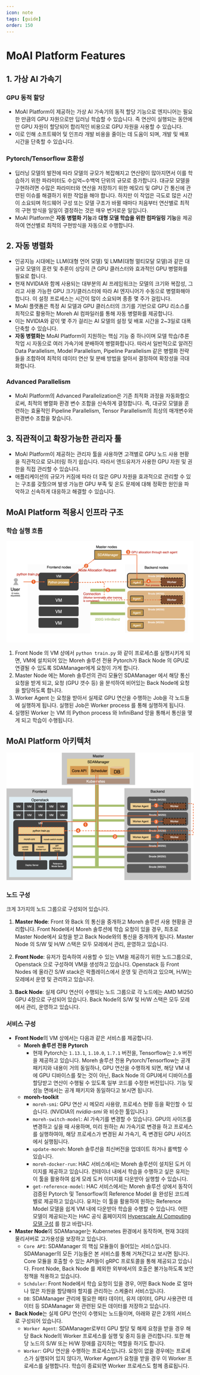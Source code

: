 ```yaml
---
icon: note
tags: [guide]
order: 150
---
```


# MoAI Platform Features 

## **1. 가상 AI 가속기**

### GPU 동적 할당

- MoAI Platform이 제공하는 가상 AI 가속기의 동적 할당 기능으로 엔지니어는 필요한 만큼의 GPU 자원으로만 딥러닝 학습할 수 있습니다. 즉 연산이 실행되는 동안에만 GPU 자원이 할당되어 합리적인 비용으로 GPU 자원을 사용할 수 있습니다.
- 이로 인해 소프트웨어 및 인프라 개발 비용을 줄이는 데 도움이 되며, 개발 및 배포 시간을 단축할 수 있습니다.

### Pytorch/Tensorflow 호환성

- 딥러닝 모델의 발전에 따라 모델의 규모가 복잡해지고 연산량이 많아지면서 이를 학습하기 위한 파라미터도 수십억~수백억 단위의 규모로 증가합니다. 대규모 모델을 구현하려면 수많은 파라미터와 연산을 저장하기 위한 메모리 및 GPU 간 통신에 관련된 이슈를 해결하기 위한 작업을 해야 합니다. 하지만 이 작업은 극도로 많은 시간이 소요되며 하드웨어 구성 또는 모델 구조가 바뀔 때마다 처음부터 연산별로 최적의 구현 방식을 일일이 결정하는 것은 매우 번거로운 일입니다.
- MoAI Platform은 **자동 병렬화 기능**과 **대형 모델 학습을 위한 컴파일링 기능**을 제공하여 연산별로 최적의 구현방식을 자동으로 수행합니다.

## **2. 자동 병렬화**

- 인공지능 시대에는 LLM(대형 언어 모델) 및 LMM(대형 멀티모달 모델)과 같은 대규모 모델의 훈련 및 추론이 상당히 큰 GPU 클러스터와 효과적인 GPU 병렬화를 필요로 합니다.
- 현재 NVIDIA와 함께 사용되는 대부분의 AI 프레임워크는 모델의 크기와 복잡성, 그리고 사용 가능한 GPU 크기/클러스터에 따라 AI 엔지니어가 수동으로 병렬화해야 합니다. 이 설정 프로세스는 시간이 많이 소요되며 종종 몇 주가 걸립니다.
- MoAI 플랫폼은 특정 AI 모델과 GPU 클러스터의 크기를 기반으로 GPU 리소스를 최적으로 활용하는 Moreh AI 컴파일러를 통해 자동 병렬화를 제공합니다.
- 이는 NVIDIA와 같이 몇 주가 걸리는 AI 모델의 설정 및 배포 시간을 2~3일로 대폭 단축할 수 있습니다.
- **자동 병렬화는** MoAI Platform이 지원하는 핵심 기능 중 하나이며 모델 학습/추론 작업 시 자동으로 여러 가속기에 분배하여 병렬화합니다. 따라서 일반적으로 알려진 Data Parallelism, Model Parallelism, Pipeline Parallelism 같은 병렬화 전략들을 조합하여 최적의 데이터 연산 및 분배 방법을 알아서 결정하여 확장성을 극대화합니다.

### Advanced Parallelism

- MoAI Platform의 Advanced Parallelization은 기존 최적화 과정을 자동화함으로써, 최적의 병렬화 환경 변수 조합을 신속하게 결정합니다. 즉, 대규모 모델을 훈련하는 효율적인 Pipeline Parallelism, Tensor Parallelism의 최상의 매개변수와 환경변수 조합을 찾습니다.

## 3. 직관적이고 확장가능한 관리자 툴

- MoAI Platform이 제공하는 관리자 툴을 사용하면 고객별로 GPU 노드 사용 현황을 직관적으로 모니터링 하기 쉽습니다. 따라서 엔드유저가 사용한 GPU 자원 및 권한을 직접 관리할 수 있습니다.
- 애플리케이션의 규모가 커짐에 따라 더 많은 GPU 자원을 효과적으로 관리할 수 있는 구조를 갖췄으며 발생 가능한 GPU 부족 및 온도 문제에 대해 정확한 원인을 파악하고 신속하게 대응하고 해결할 수 있습니다.

## MoAI Platform 적용시 인프라 구조

### 학습 실행 흐름

![](./img/features_01.png)

1. Front Node 의 VM 상에서 `python train.py` 와 같이 프로세스를 실행시키게 되면, VM에 설치되어 있는 Moreh 솔루션 전용 Pytorch가 Back Node 의 GPU로 연결될 수 있도록 SDAManager에게 요청이 가게 합니다.
2. Master Node 에는 Moreh 솔루션의 관리 모듈인 SDAManager 에서 해당 통신요청을 받게 되고, 요청 (GPU 갯수 등) 을 분석하여 비어있는 Back Node에 요청을 할당하도록 합니다.
3. Worker Agent 는 요청을 받아서 실제로 GPU 연산을 수행하는 Job을 각 노드들에 실행하게 됩니다. 실행된 Job은 Worker process 를 통해 실행하게 됩니다.
4. 실행된 Worker 는 VM 의 Python process 와 InfiniBand 망을 통해서 통신을 맺게 되고 학습이 수행됩니다.


## MoAI Platform 아키텍처

![](./img/features_02.png)

### 노드 구성

크게 3가지의 노드 그룹으로 구성되어 있습니다. 

1. **Master Node**: Front 와 Back 의 통신을 중개하고 Moreh 솔루션 사용 현황을 관리합니다. Front Node에서 Moreh 솔루션에 학습 요청이 있을 경우, 최초로 Master Node에서 요청을 받고 Back Node와의 통신을 중개하게 됩니다. Master Node 의 S/W 및 H/W 스택은 모두 모레에서 관리, 운영하고 있습니다. 

2. **Front Node**: 유저가 접속하여 사용할 수 있는 VM을 제공하기 위한 노드그룹으로, Openstack 으로 구성하여 VM을 생성하고 있습니다. Openstack 등 Front Nodes 에 올라간 S/W stack은 락플레이스에서 운영 및 관리하고 있으며, H/W는 모레에서 운영 및 관리하고 있습니다. 

3. **Back Node**: 실제 GPU 연산이 수행되는 노드 그룹으로 각 노드에는 AMD MI250 GPU 4장으로 구성되어 있습니다. Back Node의 S/W 및 H/W 스택은 모두 모레에서 관리, 운영하고 있습니다.

### 서비스 구성

- **Front Node**의 VM 상에서는 다음과 같은 서비스를 제공합니다.
    - **Moreh 솔루션 전용 Pytorch**
        - 현재 Pytorch는 `1.13.1`, `1.10.0`, `1.7.1` 버전을, Tensorflow는 `2.9` 버전을 제공하고 있습니다. Moreh 솔루션 전용 Pytorch/Tensorflow는 공개 패키지와 내용이 거의 동일하나, GPU 연산을 수행하게 되면, 해당 VM 내에 GPU 디바이스를 찾는 것이 아닌, Back Node 의 GPU에서 디바이스를 할당받고 연산이 수행될 수 있도록 일부 코드를 수정한 버전입니다. 기능 및 성능 면에서는 공개 패키지와 동일하다고 보시면 됩니다.
    - **moreh-toolkit**
        - `moreh-smi`: GPU 연산 시 메모리 사용량, 프로세스 현황 등을 확인할 수 있습니다. (NVIDIA의 *nvidia-smi* 와 비슷한 툴입니다.)
        - `moreh-switch-model`: AI 가속기를 변경할 수 있습니다. GPU의 사이즈를 변경하고 싶을 때 사용하며, 미리 원하는 AI 가속기로 변경을 하고 프로세스를 실행하여야, 해당 프로세스가 변경된 AI 가속기, 즉 변경된 GPU 사이즈에서 실행됩니다.
        - `update-moreh`: Moreh 솔루션을 최신버전을 업데이트 하거나 롤백할 수 있습니다.
        - `moreh-docker-run`: HAC 서비스에서는 Moreh 솔루션이 설치된 도커 이미지를 제공하고 있습니다. 컨테이너 내에서 학습을 수행하고 싶은 유저는 이 툴을 활용하여 쉽게 모레 도커 이미지를 다운받아 실행할 수 있습니다.
        - `get-reference-model`: HAC 서비스에서는 Moreh 솔루션 상에서 동작이 검증된 Pytorch 및 Tensorflow의 Reference Model 을 완성된 코드레벨로 제공하고 있습니다. 유저는 이 툴을 활용하여 원하는 Reference Model 모델을 쉽게 VM 내에 다운받아 학습을 수행할 수 있습니다. 어떤 모델이 제공되는지는 HAC 공식 홈페이지의 [Hyperscale AI Computing 모델 구성](https://cloud.kt.com/solution/hyperscaleAiComputing/?tab=0) 를 참고 바랍니다.
- **Master Node**의 SDAManager는 Kubernetes 환경에서 동작하며, 현재 3대의 물리서버로 고가용성을 보장하고 있습니다.
    - `Core API`: SDAManager 의 핵심 모듈들이 들어있는 서비스입니다. SDAManager의 모든 기능들은 본 서비스를 통해 거쳐간다고 보시면 됩니다. Core 모듈을 호출할 수 있는 API들이 gRPC 프로토콜을 통해 제공되고 있습니다. Front Node, Back Node 를 제외한 외부에서의 호출은 불가능하도록 보안정책을 적용하고 있습니다.
    - `Schduler`: Front Node에서 학습 요청이 있을 경우, 어떤 Back Node 로 얼마나 많은 자원을 할당해야 할지를 관리하는 스케줄러 서비스입니다.
    - `DB`: SDAManager 관리에 필요한 메타 데이터, 유저 데이터, GPU 사용관련 데이터 등 SDAManager 와 관련된 모든 데이터를 저장하고 있습니다.
- **Back Node**는 실제 GPU 연산이 수행되는 노드들이며, 아래와 같은 2개의 서비스로 구성되어 있습니다.
    - `Worker Agent`: SDAManager로부터 GPU 할당 및 해제 요청을 받을 경우 해당 Back Node의 Worker 프로세스를 실행 및 중지 등을 관리합니다. 또한 해당 노드의 S/W 또는 H/W 장애를 감지하는 역할을 하기도 합니다.
    - `Worker`: GPU 연산을 수행하는 프로세스입니다. 요청이 없을 경우에는 프로세스가 실행되어 있지 않다가, Worker Agent가 요청을 받을 경우 이 Worker 프로세스를 실행합니다. 학습이 종료되면 Worker 프로세스도 함께 종료됩니다.